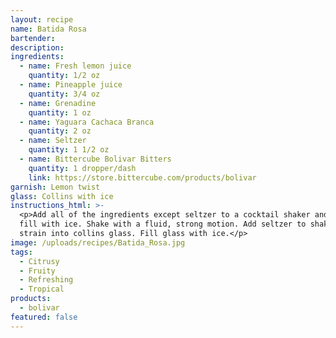 ```yaml
---
layout: recipe
name: Batida Rosa
bartender:
description:
ingredients:
  - name: Fresh lemon juice
    quantity: 1/2 oz
  - name: Pineapple juice
    quantity: 3/4 oz
  - name: Grenadine
    quantity: 1 oz
  - name: Yaguara Cachaca Branca
    quantity: 2 oz
  - name: Seltzer
    quantity: 1 1/2 oz
  - name: Bittercube Bolivar Bitters
    quantity: 1 dropper/dash
    link: https://store.bittercube.com/products/bolivar
garnish: Lemon twist
glass: Collins with ice
instructions_html: >-
  <p>Add all of the ingredients except seltzer to a cocktail shaker and then
  fill with ice. Shake with a fluid, strong motion. Add seltzer to shaker and
  strain into collins glass. Fill glass with ice.</p>
image: /uploads/recipes/Batida_Rosa.jpg
tags:
  - Citrusy
  - Fruity
  - Refreshing
  - Tropical
products:
  - bolivar
featured: false
---
```



